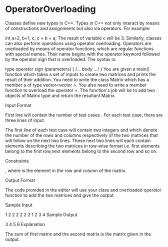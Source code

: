 # OperatorOverloading
 
Classes define new types in C++. Types in C++ not only interact by means of constructions and assignments but also via operators. For example:

int a=2, b=1, c;
c = b + a;
The result of variable c will be 3.
Similarly, classes can also perform operations using operator overloading. Operators are overloaded by means of operator functions, which are regular functions with special names. Their name begins with the operator keyword followed by the operator sign that is overloaded. The syntax is:

type operator sign (parameters) { /*... body ...*/ }
You are given a main() function which takes a set of inputs to create two matrices and prints the result of their addition. You need to write the class Matrix which has a member a of type vector<vector<int> >. You also need to write a member function to overload the operator +. The function's job will be to add two objects of Matrix type and return the resultant Matrix.

Input Format

First line will contain the number of test cases . For each test case, there are three lines of input.

The first line of each test case will contain two integers  and  which denote the number of the rows and columns respectively of the two matrices that will follow on the next two lines. These next two lines will each contain  elements describing the two matrices in row-wise format i.e. first  elements belong to the first row,next  elements belong to the second row and so on.

Constraints



 , where  is the element in the  row and  column of the matrix.

Output Format

The code provided in the editor will use your class  and overloaded operator function to add the two matrices and give the output.

Sample Input

1
2 2
2 2 2 2
1 2 3 4
Sample Output

3 4 
5 6
Explanation

The sum of first matrix and the second matrix is the matrix given in the output.
